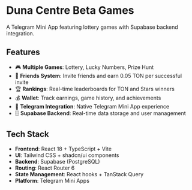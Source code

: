 # Duna Centre Beta Games

A Telegram Mini App featuring lottery games with Supabase backend integration.

## Features

- 🎮 **Multiple Games**: Lottery, Lucky Numbers, Prize Hunt
- 👥 **Friends System**: Invite friends and earn 0.05 TON per successful invite
- 🏆 **Rankings**: Real-time leaderboards for TON and Stars winners
- 💰 **Wallet**: Track earnings, game history, and achievements
- 📱 **Telegram Integration**: Native Telegram Mini App experience
- 🗄️ **Supabase Backend**: Real-time data storage and user management

## Tech Stack

- **Frontend**: React 18 + TypeScript + Vite
- **UI**: Tailwind CSS + shadcn/ui components
- **Backend**: Supabase (PostgreSQL)
- **Routing**: React Router 6
- **State Management**: React hooks + TanStack Query
- **Platform**: Telegram Mini Apps
